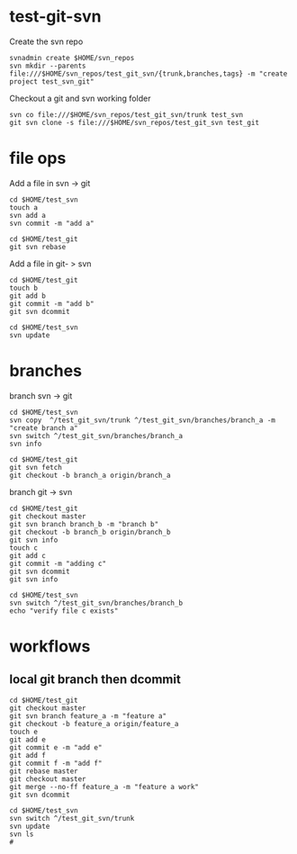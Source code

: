 # test-git-svn

Create the svn repo
```
svnadmin create $HOME/svn_repos
svn mkdir --parents file:///$HOME/svn_repos/test_git_svn/{trunk,branches,tags} -m "create project test_svn_git"
```

Checkout a git and svn working folder
```
svn co file:///$HOME/svn_repos/test_git_svn/trunk test_svn
git svn clone -s file:///$HOME/svn_repos/test_git_svn test_git
```

# file ops
Add a file in svn -> git
```
cd $HOME/test_svn
touch a
svn add a
svn commit -m "add a"

cd $HOME/test_git
git svn rebase
```

Add a file in git- > svn
```
cd $HOME/test_git
touch b
git add b 
git commit -m "add b"
git svn dcommit 

cd $HOME/test_svn
svn update
```

# branches
branch svn -> git
```
cd $HOME/test_svn
svn copy  ^/test_git_svn/trunk ^/test_git_svn/branches/branch_a -m "create branch a"
svn switch ^/test_git_svn/branches/branch_a
svn info

cd $HOME/test_git
git svn fetch
git checkout -b branch_a origin/branch_a
```

branch git -> svn
```
cd $HOME/test_git
git checkout master
git svn branch branch_b -m "branch b"
git checkout -b branch_b origin/branch_b
git svn info
touch c
git add c 
git commit -m "adding c"
git svn dcommit
git svn info

cd $HOME/test_svn
svn switch ^/test_git_svn/branches/branch_b
echo "verify file c exists"
```

# workflows
## local git branch then dcommit
```
cd $HOME/test_git
git checkout master
git svn branch feature_a -m "feature a"
git checkout -b feature_a origin/feature_a
touch e
git add e
git commit e -m "add e"
git add f
git commit f -m "add f"
git rebase master
git checkout master
git merge --no-ff feature_a -m "feature a work"
git svn dcommit

cd $HOME/test_svn
svn switch ^/test_git_svn/trunk
svn update
svn ls
#


